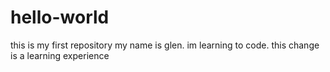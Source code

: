 # hello-world
this is my first repository
my name is glen. im learning to code.
this change is a learning experience
